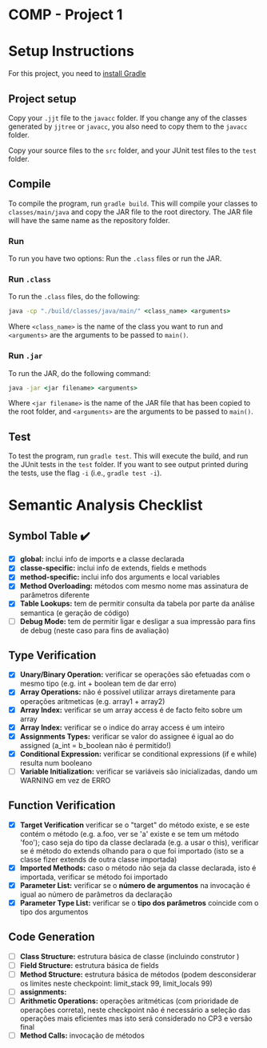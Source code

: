 # COMP - Project 1

# Setup Instructions

For this project, you need to [install Gradle](https://gradle.org/install/)

## Project setup

Copy your ``.jjt`` file to the ``javacc`` folder. If you change any of the classes generated by ``jjtree`` or ``javacc``, you also need to copy them to the ``javacc`` folder.

Copy your source files to the ``src`` folder, and your JUnit test files to the ``test`` folder.

## Compile

To compile the program, run ``gradle build``. This will compile your classes to ``classes/main/java`` and copy the JAR file to the root directory. The JAR file will have the same name as the repository folder.

### Run

To run you have two options: Run the ``.class`` files or run the JAR.

### Run ``.class``

To run the ``.class`` files, do the following:

```cmd
java -cp "./build/classes/java/main/" <class_name> <arguments>
```

Where ``<class_name>`` is the name of the class you want to run and ``<arguments>`` are the arguments to be passed to ``main()``.

### Run ``.jar``

To run the JAR, do the following command:

```cmd
java -jar <jar filename> <arguments>
```

Where ``<jar filename>`` is the name of the JAR file that has been copied to the root folder, and ``<arguments>`` are the arguments to be passed to ``main()``.

## Test

To test the program, run ``gradle test``. This will execute the build, and run the JUnit tests in the ``test`` folder. If you want to see output printed during the tests, use the flag ``-i`` (i.e., ``gradle test -i``).

# Semantic Analysis Checklist

## Symbol Table :heavy_check_mark:

 - [X] **global:** inclui info de imports e a classe declarada
 - [X] **classe-specific:** inclui info de extends, fields e methods
 - [X] **method-specific:** inclui info dos arguments e local variables
 - [X] **Method Overloading:** métodos com mesmo nome mas assinatura de parâmetros diferente
 - [X] **Table Lookups:** tem de permitir consulta da tabela por parte da análise semantica (e geração de código)
 - [ ] **Debug Mode:** tem de permitir ligar e desligar a sua impressão para fins de debug (neste caso para fins de avaliação)

## Type Verification

 - [X] **Unary/Binary Operation:** verificar se operações são efetuadas com o mesmo tipo (e.g. int + boolean tem de dar erro)
 - [X] **Array Operations:** não é possível utilizar arrays diretamente para operações aritmeticas (e.g. array1 + array2)
 - [X] **Array Index:** verificar se um array access é de facto feito sobre um array
 - [X] **Array Index:** verificar se o indice do array access é um inteiro
 - [X] **Assignments Types:** verificar se valor do assignee é igual ao do assigned (a_int = b_boolean não é permitido!)
 - [X] **Conditional Expression:** verificar se conditional expressions (if e while) resulta num booleano
 - [ ] **Variable Initialization:** verificar se variáveis são inicializadas, dando um WARNING em vez de ERRO
 
## Function Verification
 - [X] **Target Verification** verificar se o "target" do método existe, e se este contém o método (e.g. a.foo, ver se 'a' existe e se tem um método 'foo'); caso seja do tipo da classe declarada (e.g. a usar o this), verificar se é método do extends olhando para o que foi importado (isto se a classe fizer extends de outra classe importada)
 - [X] **Imported Methods:** caso o método não seja da classe declarada, isto é importada, verificar se método foi importado
 - [X] **Parameter List:** verificar se o **número de argumentos** na invocação é igual ao número de parâmetros da declaração
 - [X] **Parameter Type List:** verificar se o **tipo dos parâmetros** coincide com o tipo dos argumentos

## Code Generation
 - [ ] **Class Structure:** estrutura básica de classe (incluindo construtor <init>)
 - [ ] **Field Structure:** estrutura básica de fields
 - [ ] **Method Structure:** estrutura básica de métodos (podem desconsiderar os limites neste checkpoint: limit_stack 99, limit_locals 99)
 - [ ] **assignments:**
 - [ ] **Arithmetic Operations:** operações aritméticas (com prioridade de operações correta), neste checkpoint não é necessário a seleção das operações mais eficientes mas isto será considerado no CP3 e versão final
 - [ ] **Method Calls:** invocação de métodos